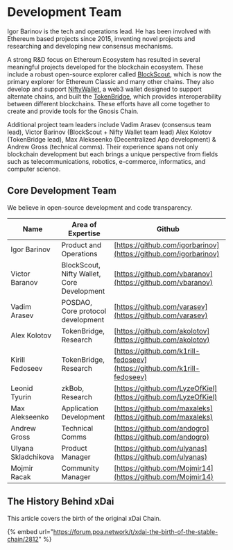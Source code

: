 # Development Team

Igor Barinov is the tech and operations lead. He has been involved with Ethereum based projects since 2015, inventing novel projects and researching and developing new consensus mechanisms.

A strong R\&D focus on Ethereum Ecosystem has resulted in several meaningful projects developed for the blockchain ecosystem. These include a robust open-source explorer called [BlockScout](https://blockscout.com/xdai/mainnet), which is now the primary explorer for Ethereum Classic and many other chains. They also develop and support [NiftyWallet](https://www.poa.network/for-users/nifty-wallet), a web3 wallet designed to support alternate chains, and built the [TokenBridge](https://docs.tokenbridge.net), which provides interoperability between different blockchains. These efforts have all come together to create and provide tools for the Gnosis Chain.

Additional project team leaders include Vadim Arasev (consensus team lead), Victor Barinov (BlockScout + Nifty Wallet team lead) Alex Kolotov (TokenBridge lead), Max Alekseenko (Decentralized App development) & Andrew Gross (technical comms). Their experience spans not only blockchain development but each brings a unique perspective from fields such as telecommunications, robotics, e-commerce, informatics, and computer science.

## Core Development Team

We believe in open-source development and code transparency.

| Name                | Area of Expertise                          | Github                                                                   |
| ------------------- | ------------------------------------------ | ------------------------------------------------------------------------ |
| Igor Barinov        | Product and Operations                     | [https://github.com/igorbarinov](https://github.com/igorbarinov)         |
| Victor Baranov      | BlockScout, Nifty Wallet, Core Development | [https://github.com/vbaranov](https://github.com/vbaranov)               |
| Vadim Arasev        | POSDAO, Core protocol development          | [https://github.com/varasev](https://github.com/varasev)                 |
| Alex Kolotov        | TokenBridge, Research                      | [https://github.com/akolotov](https://github.com/akolotov)               |
| Kirill Fedoseev     | TokenBridge, Research                      | [https://github.com/k1rill-fedoseev](https://github.com/k1rill-fedoseev) |
| Leonid Tyurin       | zkBob, Research                            | [https://github.com/LyzeOfKiel](https://github.com/LyzeOfKiel)           |
| Max Alekseenko      | Application Development                    | [https://github.com/maxaleks](https://github.com/maxaleks)               |
| Andrew Gross        | Technical Comms                            | [https://github.com/andogro](https://github.com/andogro)                 |
| Ulyana Skladchikova | Product Manager                            | [https://github.com/ulyanas](https://github.com/ulyanas)                 |
| Mojmir Racak        | Community Manager                          | [https://github.com/Mojmir14](https://github.com/Mojmir14)               |

## The History Behind xDai&#x20;

This article covers the birth of the original xDai Chain.

{% embed url="https://forum.poa.network/t/xdai-the-birth-of-the-stable-chain/2812" %}
